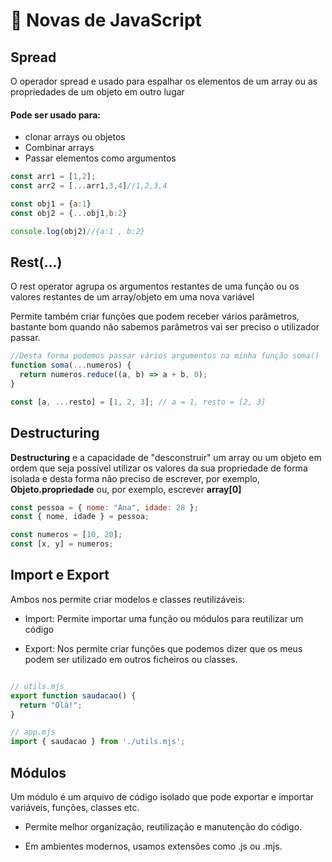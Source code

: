 #  📘 Novas de JavaScript

## Spread 

O operador spread e usado para espalhar os elementos de um array ou as propriedades de um objeto em outro lugar 

#### Pode ser usado para:
- clonar arrays ou objetos 
- Combinar arrays 
- Passar elementos como argumentos 

```js
const arr1 = [1,2];
const arr2 = [...arr1,3,4]//1,2,3,4

const obj1 = {a:1}
const obj2 = {...obj1,b:2}

console.log(obj2)//{a:1 , b:2}

```

## Rest(...)

O rest operator agrupa os argumentos restantes de uma função ou os valores restantes de um array/objeto em uma nova variável

Permite também criar funções que podem receber vários parâmetros, bastante bom quando não sabemos parâmetros vai ser preciso o utilizador passar. 

```js
//Desta forma podemos passar vários argumentos na minha função soma()
function soma(...numeros) {
  return numeros.reduce((a, b) => a + b, 0);
}

const [a, ...resto] = [1, 2, 3]; // a = 1, resto = [2, 3]

```

## Destructuring

**Destructuring** e a capacidade de "desconstruir" um array ou um objeto em ordem que seja possível  utilizar os valores da sua propriedade de forma isolada e desta forma não preciso de escrever, por exemplo, **Objeto.propriedade** ou, por exemplo, escrever 
**array[0]**

```js
const pessoa = { nome: "Ana", idade: 28 };
const { nome, idade } = pessoa;

const numeros = [10, 20];
const [x, y] = numeros;

```


## Import e Export 

Ambos nos permite criar modelos e classes reutilizáveis:

- Import: Permite importar uma função ou módulos para reutilizar um código 

- Export: Nos permite criar funções que podemos dizer que os meus podem ser utilizado em outros ficheiros ou classes.

```js

// utils.mjs
export function saudacao() {
  return "Olá!";
}

// app.mjs
import { saudacao } from './utils.mjs';


```

## Módulos 

Um módulo é um arquivo de código isolado que pode exportar e importar variáveis, funções, classes etc.

- Permite melhor organização, reutilização e manutenção do código.

- Em ambientes modernos, usamos extensões como .js ou .mjs.





